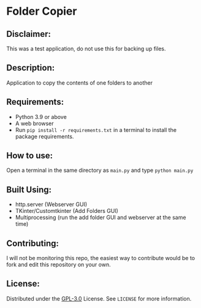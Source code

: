 # Folder Copier

## Disclaimer:
This was a test application, do not use this for backing up files. 

## Description:
Application to copy the contents of one folders to another

## Requirements:
- Python 3.9 or above
- A web browser
- Run `pip install -r requirements.txt` in a terminal to install the package requirements. 

## How to use:
Open a terminal in the same directory as `main.py` and type `python main.py`

## Built Using:
- http.server (Webserver GUI)
- TKinter/Customtkinter (Add Folders GUI)
- Multiprocessing (run the add folder GUI and webserver at the same time)

## Contributing:
I will not be monitoring this repo, the easiest way to contribute would be to fork and edit this repository on your own.

## License:
Distributed under the [GPL-3.0](https://choosealicense.com/licenses/gpl-3.0/) License. See `LICENSE` for more information.
